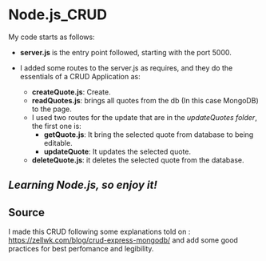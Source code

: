 # Node.js_CRUD 

My code starts as follows: 

- **server.js** is the entry point followed, starting with the port 5000.

- I added some routes to the server.js as requires, and they do the essentials of a CRUD Application as: 
  - **createQuote.js**: Create.
  - **readQuotes.js**: brings all quotes from the db (In this case MongoDB) to the page.
  - I used two routes for the update that are in the _updateQuotes folder_, the first one is: 
    - **getQuote.js**: It bring the selected quote from database to being editable.
    - **updateQuote**: It updates the selected quote.
  - **deleteQuote.js**: it deletes the selected quote from the database.   

***Learning Node.js, so enjoy it!***
---

## Source

I made this CRUD following some explanations told on : <https://zellwk.com/blog/crud-express-mongodb/> and add some good practices for best perfomance and legibility. 


